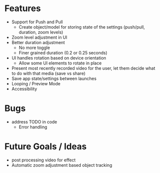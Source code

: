 # Features

- Support for Push and Pull
    + Create object/model for storing state of the settings (push/pull, duration, zoom levels)
- Zoom level adjustment in UI
- Better duration adjustment
    + No more toggle
    + Finer grained duration (0.2 or 0.25 seconds)
- UI handles rotation based on device orientation
    + Allow some UI elements to rotate in place
- Present most recently recorded video for the user, let them decide what to do with that media (save vs share)
- Save app state/settings between launches
- Looping / Preview Mode
- Accessibility

# Bugs

- address TODO in code
    + Error handling

# Future Goals / Ideas

- post processing video for effect
- Automatic zoom adjustment based object tracking


